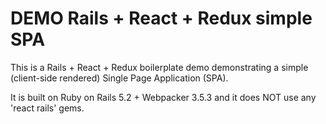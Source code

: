 # DEMO Rails + React + Redux simple SPA

This is a Rails + React + Redux boilerplate demo demonstrating a simple (client-side rendered) Single Page Application (SPA).

It is built on Ruby on Rails 5.2 + Webpacker 3.5.3 and it does NOT use any 'react rails' gems.
